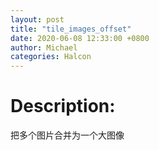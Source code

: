 ```yaml
---
layout: post
title: "tile_images_offset"
date: 2020-06-08 12:33:00 +0800
author: Michael
categories: Halcon
---
```


# Description:

把多个图片合并为一个大图像
